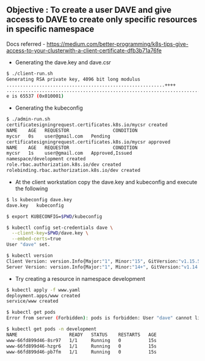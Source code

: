 ## Objective : To create a user DAVE and give access to DAVE to create only specific resources in specific namespace

Docs referred - https://medium.com/better-programming/k8s-tips-give-access-to-your-clusterwith-a-client-certificate-dfb3b71a76fe

- Generating the dave.key and dave.csr
```bash
$ ./client-run.sh
Generating RSA private key, 4096 bit long modulus
..........................................................++++
......................................................................................................................................................................................................................................++++
e is 65537 (0x010001)
```

- Generating the kubeconfig
```bash
$ ./admin-run.sh
certificatesigningrequest.certificates.k8s.io/mycsr created
NAME    AGE   REQUESTOR                CONDITION
mycsr   0s    user@gmail.com   Pending
certificatesigningrequest.certificates.k8s.io/mycsr approved
NAME    AGE   REQUESTOR                CONDITION
mycsr   1s    user@gmail.com   Approved,Issued
namespace/development created
role.rbac.authorization.k8s.io/dev created
rolebinding.rbac.authorization.k8s.io/dev created
```

- At the client workstation copy the dave.key and kubeconfig and execute the following

```bash
$ ls kubeconfig dave.key
dave.key   kubeconfig

$ export KUBECONFIG=$PWD/kubeconfig

$ kubectl config set-credentials dave \
  --client-key=$PWD/dave.key \
  --embed-certs=true
User "dave" set.

$ kubectl version
Client Version: version.Info{Major:"1", Minor:"15", GitVersion:"v1.15.5", GitCommit:"20c265fef0741dd71a66480e35bd69f18351daea", GitTreeState:"clean", BuildDate:"2019-10-15T19:16:51Z", GoVersion:"go1.12.10", Compiler:"gc", Platform:"darwin/amd64"}
Server Version: version.Info{Major:"1", Minor:"14+", GitVersion:"v1.14.10-gke.27", GitCommit:"145f9e21a4515947d6fb10819e5a336aff1b6959", GitTreeState:"clean", BuildDate:"2020-02-21T18:01:40Z", GoVersion:"go1.12.12b4", Compiler:"gc", Platform:"linux/amd64"}
```

- Try creating a resource in namespace development

```bash
$ kubectl apply -f www.yaml
deployment.apps/www created
service/www created

$ kubectl get pods
Error from server (Forbidden): pods is forbidden: User "dave" cannot list resource "pods" in API group "" in the namespace "default"

$ kubectl get pods -n development
NAME                   READY   STATUS    RESTARTS   AGE
www-66fd899d46-8sr97   1/1     Running   0          15s
www-66fd899d46-hzgr6   1/1     Running   0          15s
www-66fd899d46-pb7fm   1/1     Running   0          15s
```
